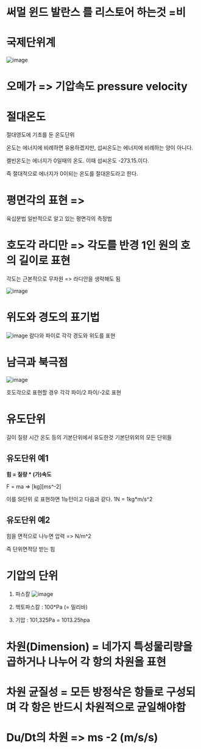 # 써멀 윈드 발란스 를 리스토어 하는것 =비 

# 국제단위계

![image](https://user-images.githubusercontent.com/73323188/125080178-776f5780-e0ff-11eb-98f0-a783bcd67135.png)

# 오메가 => 기압속도 pressure velocity

# 절대온도 
절대영도에 기초를 둔 온도단위

온도는 에너지에 비례하면 유용하겠지만, 섭씨온도는 에너지에 비례하는 양이 아니다.

켈빈온도는 에너지가 0일때의 온도. 이때 섭씨온도 -273.15.이다.

즉 절대적으로 에너지가 0이되는 온도를 절대온도라고 한다.

# 평면각의 표현 => 

육십분법 일반적으로 알고 있는 평면각의 측정법

# 호도각 라디만 => 각도를 반경 1인 원의 호의 길이로 표현 

각도는 근본적으로 무차원 => 라디안을 생략해도 됨

![image](https://user-images.githubusercontent.com/73323188/125083082-ea2e0200-e102-11eb-8f8b-8c13ad7ac717.png)


# 위도와 경도의 표기법 
![image](https://user-images.githubusercontent.com/73323188/125083201-0a5dc100-e103-11eb-91b9-f441ec6286ad.png)
람다와 파이로 각각 경도와 위도를 표현

# 남극과 북극점

![image](https://user-images.githubusercontent.com/73323188/125083456-6294c300-e103-11eb-89d4-27acdbd950e0.png)

호도각으로 표현할 경우 각각 파이/2 파이/-2로 표현

# 유도단위

길이 질량 시간 온도 등의 기본단위에서 유도한것 기본단위외의 모든 단위들

## 유도단위 예1
__힘 =  질량 * (가)속도__

F = ma => [kg][ms^-2]

이를 SI단위 로 표현하면 1뉴턴이고 다음과 같다.  1N = 1kg*m/s^2

## 유도단위 예2

힘을 면적으로 나누면 압력 => N/m^2 

즉 단위면적당 받는 힘

# 기압의 단위

1) 파스칼
![image](https://user-images.githubusercontent.com/73323188/125085403-822ceb00-e105-11eb-9510-5568033a6221.png)

2) 헥토파스칼 : 100*Pa (= 밀리바)

3) 기압 : 101,325Pa = 1013.25hpa

# 차원(Dimension) = 네가지 특성물리량을 곱하거나 나누어 각 항의 차원을 표현

# 차원 균질성 = 모든 방정삭은 항들로 구성되며 각 항은 반드시 차원적으로 균일해야함

# Du/Dt의 차원 => ms -2 (m/s/s)


